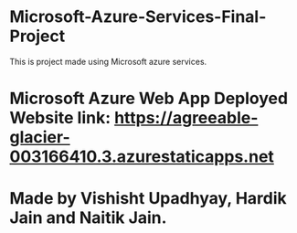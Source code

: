 # Microsoft-Azure-Services-Final-Project
This is project made using Microsoft azure services.
# Microsoft Azure Web App Deployed Website link: https://agreeable-glacier-003166410.3.azurestaticapps.net

# Made by Vishisht Upadhyay, Hardik Jain and Naitik Jain. 
